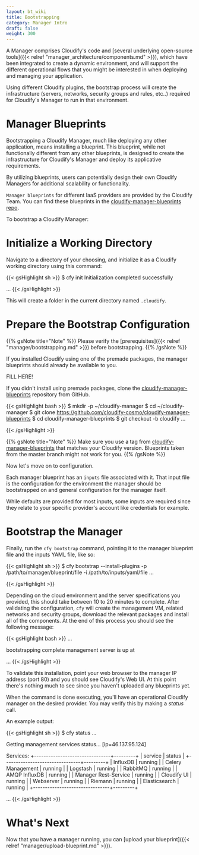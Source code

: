 ```yaml
---
layout: bt_wiki
title: Bootstrapping
category: Manager Intro
draft: false
weight: 300
---
```


A Manager comprises Cloudify's code and [several underlying open-source tools]({{< relref "manager_architecture/components.md" >}}), which have been integrated to create a dynamic environment, and will support the different operational flows that you might be interested in when deploying and managing your application.

Using different Cloudify plugins, the bootstrap process will create the infrastructure (servers, networks, security groups and rules, etc..) required for Cloudify's Manager to run in that environment.

# Manager Blueprints

Bootstrapping a Cloudify Manager, much like deploying any other application, means installing a blueprint. This blueprint, while not functionally different from any other blueprints, is designed to create the infrastructure for Cloudify's Manager and deploy its applicative requirements.

By utilizing blueprints, users can potentially design their own Cloudify Managers for additional scalability or functionality.

`Manager blueprints` for different IaaS providers are provided by the Cloudify Team. You can find these blueprints in the [cloudify-manager-blueprints repo](https://github.com/cloudify-cosmo/cloudify-manager-blueprints).

To bootstrap a Cloudify Manager:

# Initialize a Working Directory

Navigate to a directory of your choosing, and initialize it as a Cloudify working directory using this command:

{{< gsHighlight  sh  >}}
$ cfy init
Initialization completed successfully

...
{{< /gsHighlight >}}

This will create a folder in the current directory named `.cloudify`.

# Prepare the Bootstrap Configuration

{{% gsNote title="Note" %}}
Please verify the [prerequisites]({{< relref "manager/bootstrapping.md" >}}) before bootstrapping.
{{% /gsNote %}}

If you installed Cloudify using one of the premade packages, the manager blueprints should already be available to you.

FILL HERE!

If you didn't install using premade packages, clone the [cloudify-manager-blueprints](https://github.com/cloudify-cosmo/cloudify-manager-blueprints) repository from GitHub.

{{< gsHighlight  bash  >}}
$ mkdir -p ~/cloudify-manager
$ cd ~/cloudify-manager
$ git clone https://github.com/cloudify-cosmo/cloudify-manager-blueprints
$ cd cloudify-manager-blueprints
$ git checkout -b cloudify <tag>
...

{{< /gsHighlight >}}


{{% gsNote title="Note" %}}
Make sure you use a tag from [cloudify-manager-blueprints](https://github.com/cloudify-cosmo/cloudify-manager-blueprints/releases) that matches your Cloudify version. Blueprints taken from the master branch might not work for you.
{{% /gsNote %}}

Now let's move on to configuration.

Each manager blueprint has an `inputs` file associated with it. That input file is the configuration for the environment the manager should be bootstrapped on and general configuration for the manager itself.

While defaults are provided for most inputs, some inputs are required since they relate to your specific provider's account like credentials for example.


# Bootstrap the Manager

Finally, run the `cfy bootstrap` command, pointing it to the manager blueprint file and the inputs YAML file, like so:

{{< gsHighlight  sh  >}}
$ cfy bootstrap --install-plugins -p /path/to/manager/blueprint/file -i /path/to/inputs/yaml/file
...

{{< /gsHighlight >}}

Depending on the cloud environment and the server specifications you provided, this should take between 10 to 20 minutes to complete.
After validating the configuration, `cfy` will create the management VM, related
networks and security groups, download the relevant packages and install all of the components.
At the end of this process you should see the following message:

{{< gsHighlight  bash  >}}
...

bootstrapping complete
management server is up at <YOUR MANAGER IP ADDRESS>

...
{{< /gsHighlight >}}

To validate this installation, point your web browser to the manager IP address (port 80) and you should see Cloudify's Web UI.
At this point there's nothing much to see since you haven't uploaded any blueprints yet.

When the command is done executing, you'll have an operational Cloudify manager on the desired provider. You may verify this by making a *status* call.

An example output:

{{< gsHighlight  sh  >}}
$ cfy status
...

Getting management services status... [ip=46.137.95.124]

Services:
+--------------------------------+---------+
|            service             |  status |
+--------------------------------+---------+
| InfluxDB                       | running |
| Celery Management              | running |
| Logstash                       | running |
| RabbitMQ                       | running |
| AMQP InfluxDB                  | running |
| Manager Rest-Service           | running |
| Cloudify UI                    | running |
| Webserver                      | running |
| Riemann                        | running |
| Elasticsearch                  | running |
+--------------------------------+---------+

...
{{< /gsHighlight >}}


# What's Next

Now that you have a manager running, you can [upload your blueprint]({{< relref "manager/upload-blueprint.md" >}}).
